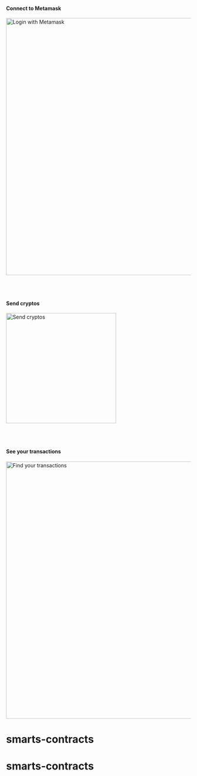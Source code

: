 <h4>Connect to Metamask</h4>
<img width="700" alt="Login with Metamask" src="https://user-images.githubusercontent.com/104831958/210977998-644660aa-04c8-4164-904c-c87d8f199caf.png">

</br></br>

<h4>Send cryptos</h4>
<img width="300" alt="Send cryptos" src="https://user-images.githubusercontent.com/104831958/210978149-ded0e38c-3c40-42c8-8e8a-3ccf2affd526.png">

</br></br>

<h4>See your transactions</h4>
<img width="700" alt="Find your transactions" src="https://user-images.githubusercontent.com/104831958/210978385-482ea97b-6cd3-4c33-8a07-da508c45407a.png">


# smarts-contracts
# smarts-contracts
